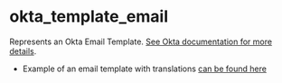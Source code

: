 # okta_template_email

Represents an Okta Email
Template. [See Okta documentation for more details](https://developer.okta.com/docs/api/resources/templates).

- Example of an email template with translations [can be found here](./basic.tf)

